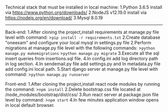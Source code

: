 Technical stack that must be installed in local machine:
	1.Python 3.6.5 install via https://www.python.org/downloads/
	2.NodeJS v12.19.0 install via https://nodejs.org/en/download/
	3.Mysql 8.0.19

***

Back-end:
	1.After cloning the project,install requirements at manage.py file level with command:
		>`pip install -r requirements.txt`
	2.Create database "oneexam" and configure your local mysql in settings.py file
	2.Perform migrations at manage.py file level with the following commands:
		>`python manage.py makemigrations`
		>`python manage.py migrate`
	3.Execute all the sql insert queries from insertions.sql file.
	4.In config.ini add log directory path in log section.
	4.In sendemail.py file add settings.py and In metadata.py file add config.ini local path.
	5.Start django server at manage.py file level with command:
		>`python manage.py runserver`

Front-end:
	1.After cloning the project,install react node modules by running the command: 
		>`npm install`
	2.Delete bootstrap.css file located at /node_modules/bootstrap/dist/css/
	3.Run react server at package.json file level by command:
		>`npm start`
	4.In few minutes application window opens in local default browser.

